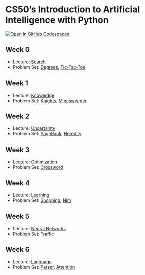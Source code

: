 # CS50’s Introduction to Artificial Intelligence with Python

[![Open in GitHub Codespaces](https://github.com/codespaces/badge.svg)](https://codespaces.new/datttrian/cs50ai)

## Week 0

- Lecture: [Search](src0)
- Problem Set: [Degrees](degrees), [Tic-Tac-Toe](tictactoe)

## Week 1

- Lecture: [Knowledge](src1)
- Problem Set: [Knights](knights), [Minesweeper](minesweeper)

## Week 2

- Lecture: [Uncertainty](src2)
- Problem Set: [PageRank](pagerank), [Heredity](heredity)

## Week 3

- Lecture: [Optimization](src3)
- Problem Set: [Crossword](crossword)

## Week 4

- Lecture: [Learning](src4)
- Problem Set: [Shopping](shopping), [Nim](nim)

## Week 5

- Lecture: [Neural Networks](src5)
- Problem Set: [Traffic](traffic)

## Week 6

- Lecture: [Language](src6)
- Problem Set: [Parser](parser), [Attention](attention)
